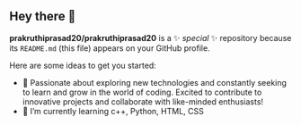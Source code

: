 ## Hey there 👋


**prakruthiprasad20/prakruthiprasad20** is a ✨ _special_ ✨ repository because its `README.md` (this file) appears on your GitHub profile.

Here are some ideas to get you started:

- 🔭 Passionate about exploring new technologies and constantly seeking to learn and grow in the world of coding. Excited to contribute to innovative projects and collaborate with like-minded enthusiasts!
- 🌱 I’m currently learning c++, Python, HTML, CSS
  



